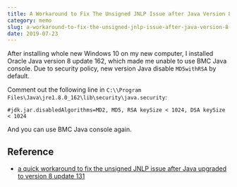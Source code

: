 ```yaml
---
title: A Workaround to Fix The Unsigned JNLP Issue after Java Version 8 Update 131
category: memo
slug: a-workaround-to-fix-the-unsigned-jnlp-issue-after-java-version-8-update-131
date: 2019-07-23
---
```

After installing whole new Windows 10 on my new computer, I installed Oracle
Java version 8 update 162, which made me unable to use BMC Java console. Due to
security policy, new version Java disable `MD5withRSA` by default.

Comment out the following line in `C:\\Program
Files\Java\jre1.8.0_162\lib\security\java.security`:

```text
#jdk.jar.disabledAlgorithms=MD2, MD5, RSA keySize < 1024, DSA keySize < 1024
```

And you can use BMC Java console again.

## Reference

-  [a quick workaround to fix the unsigned JNLP issue after Java upgraded to
   version 8 update
   131](https://wuzhaojun.wordpress.com/2017/05/05/a-workaround-to-fix-unsigned-jnlp-issue-after-upgrade-java-to-version-8-update-131/)
